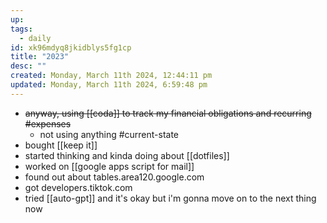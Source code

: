 ```yaml
---
up: 
tags:
  - daily
id: xk96mdyq8jkidblys5fg1cp
title: "2023"
desc: ""
created: Monday, March 11th 2024, 12:44:11 pm
updated: Monday, March 11th 2024, 6:59:48 pm
---
```

- ~~anyway, using [[coda]] to track my financial obligations and recurring #expenses~~
	- not using anything #current-state
- bought [[keep it]]
- started thinking and kinda doing about [[dotfiles]]
- worked on [[google apps script for mail]]
- found out about tables.area120.google.com
- got developers.tiktok.com 
- tried [[auto-gpt]] and it's okay but i'm gonna move on to the next thing now 
